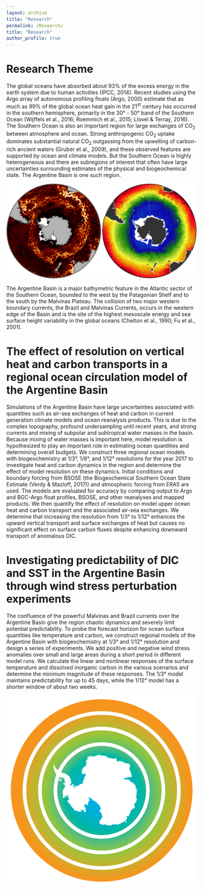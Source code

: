 ```yaml
---
layout: archive
title: "Research"
permalink: /Research/
title: "Research"
author_profile: true
---
```


Research Theme
======
The global oceans have absorbed about 93% of the excess energy in the earth system due to human activities (IPCC, 2014). Recent studies using the Argo array of autonomous profiling floats (Argo, 2000) estimate that as much as 99% of the global ocean heat gain in the 21<sup>st</sup> century has occurred in the southern hemisphere, primarily in the 30° - 50° band of the Southern Ocean (Wijffels
et al., 2016; Roemmich et al., 2015; Llovel & Terray, 2016). The Southern Ocean is also an important region for large exchanges of CO<sub>2</sub> between atmosphere and ocean. Strong anthropogenic CO<sub>2</sub> uptake dominates substantial natural CO<sub>2</sub> outgassing from the upwelling of carbon-rich ancient waters (Gruber et al., 2009), and these observed features are supported by ocean and climate models. But the Southern Ocean is highly heterogeneous and there are subregions of interest that often have large uncertainties surrounding estimates of the physical and biogeochemical state. The Argentine Basin is one such region. 

<img src="/images/SO.png">

The Argentine Basin is a major bathymetric feature in the Atlantic sector of the Southern Ocean, bounded to the west by the Patagonian Shelf and to the south by the Malvinas Plateau. The collision of two major western boundary currents, the Brazil and Malvinas Currents, occurs in the western edge of the Basin and is the site of the highest mesoscale energy and sea surface height variability in the global oceans (Chelton et al., 1990; Fu et al., 2001).


The effect of resolution on vertical heat and carbon transports in a regional ocean circulation model of the Argentine Basin
======

Simulations of the Argentine Basin have large uncertainties associated with quantities such as air-sea exchanges of heat and carbon in current generation climate models and ocean reanalysis products. This is due to the complex topography, profound undersampling until recent years, and strong currents and mixing of subpolar and subtropical water masses in the basin. Because mixing of water masses is important here, model resolution is hypothesized to play an important role in estimating ocean quantities and determining overall budgets. We construct three regional ocean models with biogeochemistry at 1/3°, 1/6°, and 1/12° resolutions for the year 2017 to investigate heat and carbon dynamics in the region and determine the effect of model resolution on these dynamics. Initial conditions and boundary forcing from BSOSE (the Biogeochemical Southern Ocean State Estimate (Verdy & Mazloff, 2017)) and atmospheric forcing from ERA5 are used. The models are evaluated for accuracy by comparing output to Argo and BGC-Argo float profiles, BSOSE, and other reanalyses and mapped products. We then quantify the effect of resolution on model upper ocean heat and carbon transport and the associated air-sea exchanges. We determine that increasing the resolution from 1/3° to 1/12° enhances the upward vertical transport and surface exchanges of heat but causes no significant effect on surface carbon fluxes despite enhancing downward transport of anomalous DIC.

Investigating predictability of DIC and SST in the Argentine Basin through wind stress perturbation experiments
======

The confluence of the powerful Malvinas and Brazil currents over the Argentine Basin give the region chaotic dynamics and severely limit potential predictability. To probe the forecast horizon for ocean surface quantities like temperature and carbon, we construct regional models of the Argentine Basin with biogeochemistry at 1/3° and 1/12° resolution and design a series of experiments. We add positive and negative wind stress anomalies over small and large areas during a short period in different model runs. We calculate the linear and nonlinear responses of the surface temperature and dissolved inorganic carbon in the various scenarios and determine the minimum magnitude of these responses. The 1/3° model maintains predictability for up to 45 days, while the 1/12° model has a shorter window of about two weeks.


<img src="/images/SOCCOM.png">




